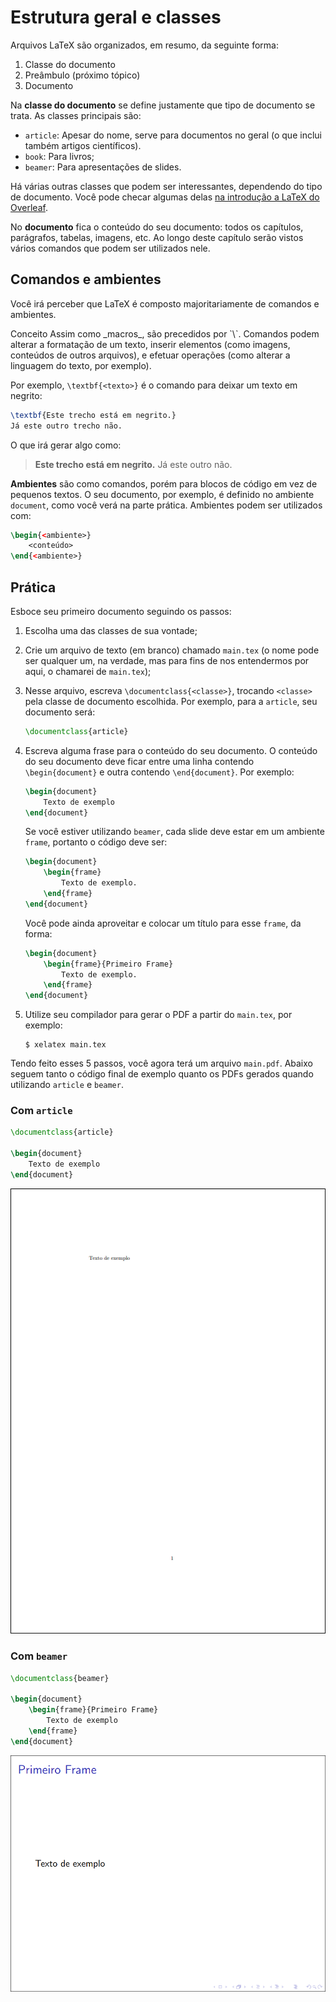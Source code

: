 Estrutura geral e classes
=========================

Arquivos LaTeX são organizados, em resumo, da seguinte forma:

1. Classe do documento
2. Preâmbulo (próximo tópico)
3. Documento

Na **classe do documento** se define justamente que tipo de documento se trata.
As classes principais são:
- `article`: Apesar do nome, serve para documentos no geral (o que inclui
  também artigos científicos).
- `book`: Para livros;
- `beamer`: Para apresentações de slides.

Há várias outras classes que podem ser interessantes, dependendo do tipo de
documento. Você pode checar algumas delas [na introdução a LaTeX do
Overleaf](https://www.overleaf.com/learn/latex/Creating_a_document_in_LaTeX#Reference_guide).

No **documento** fica o conteúdo do seu documento: todos os capítulos,
parágrafos, tabelas, imagens, etc. Ao longo deste capítulo serão vistos vários
comandos que podem ser utilizados nele.

Comandos e ambientes
--------------------

Você irá perceber que LaTeX é composto majoritariamente de comandos e
ambientes.

<concept>
<tag>Conceito</tag> <title>Comandos</title>
Assim como _macros_, são precedidos por `\`. Comandos podem alterar a
formatação de um texto, inserir elementos (como imagens, conteúdos de outros
arquivos), e efetuar operações (como alterar a linguagem do texto, por
exemplo).
</concept>

Por exemplo, `\textbf{<texto>}` é o comando para deixar um texto em negrito:

```latex
\textbf{Este trecho está em negrito.}
Já este outro trecho não.
```

O que irá gerar algo como:

>**Este trecho está em negrito.**
>Já este outro não.

**Ambientes** são como comandos, porém para blocos de código em vez de pequenos
textos. O seu documento, por exemplo, é definido no ambiente `document`, como
você verá na parte prática. Ambientes podem ser utilizados com:

```latex
\begin{<ambiente>}
    <conteúdo>
\end{<ambiente>}
```

Prática
-------

Esboce seu primeiro documento seguindo os passos:
1. Escolha uma das classes de sua vontade;
2. Crie um arquivo de texto (em branco) chamado `main.tex` (o nome pode ser
   qualquer um, na verdade, mas para fins de nos entendermos por aqui, o
   chamarei de `main.tex`);
3. Nesse arquivo, escreva `\documentclass{<classe>}`, trocando `<classe>` pela
   classe de documento escolhida. Por exemplo, para a `article`, seu documento
   será:

   ```latex
   \documentclass{article}
   ```

4. Escreva alguma frase para o conteúdo do seu documento. O conteúdo do seu
   documento deve ficar entre uma linha contendo `\begin{document}` e outra
   contendo `\end{document}`. Por exemplo:

   ```latex
   \begin{document}
       Texto de exemplo
   \end{document}
   ```

   Se você estiver utilizando `beamer`, cada slide deve estar em um ambiente
   `frame`, portanto o código deve ser:

   ```latex
   \begin{document}
       \begin{frame}
           Texto de exemplo.
       \end{frame}
   \end{document}
   ```

   Você pode ainda aproveitar e colocar um título para esse `frame`, da forma:


   ```latex
   \begin{document}
       \begin{frame}{Primeiro Frame}
           Texto de exemplo.
       \end{frame}
   \end{document}
   ```

5. Utilize seu compilador para gerar o PDF a partir do `main.tex`, por exemplo:

   ```console
   $ xelatex main.tex
   ```

Tendo feito esses 5 passos, você agora terá um arquivo `main.pdf`. Abaixo
seguem tanto o código final de exemplo quanto os PDFs gerados quando utilizando
`article` e `beamer`.

### Com `article`

```latex
\documentclass{article}

\begin{document}
    Texto de exemplo
\end{document}
```

![Exemplo 1 compilado com Article](./img/example-article-1.png)

### Com `beamer`

```latex
\documentclass{beamer}

\begin{document}
    \begin{frame}{Primeiro Frame}
        Texto de exemplo
    \end{frame}
\end{document}
```

![Exemplo 1 compilado com Beamer](./img/example-beamer-1.png)
